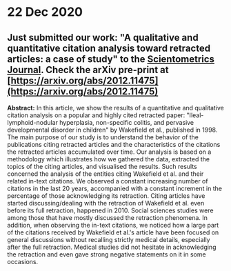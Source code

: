 # 22 Dec 2020
## Just submitted our work: "A qualitative and quantitative citation analysis toward retracted articles: a case of study" to the [Scientometrics Journal](https://www.springer.com/journal/11192). Check the arXiv pre-print at [https://arxiv.org/abs/2012.11475](https://arxiv.org/abs/2012.11475)
<!--TWITTER: Our paper "MITAO: A User Friendly and Modular Software for Topic Modelling" has been published on the puntOorg International Journal. Check it: https://doi.org/10.19245/25.05.pij.5.2.3-->

**Abstract:** In this article, we show the results of a quantitative and qualitative citation analysis on a popular and highly cited retracted paper: "Ileal-lymphoid-nodular hyperplasia, non-specific colitis, and pervasive developmental disorder in children" by Wakefield et al., published in 1998. The main purpose of our study is to understand the behavior of the publications citing retracted articles and the characteristics of the citations the retracted articles accumulated over time. Our analysis is based on a methodology which illustrates how we gathered the data, extracted the topics of the citing articles, and visualised the results. Such results concerned the analysis of the entities citing Wakefield et al. and their related in-text citations. We observed a constant increasing number of citations in the last 20 years, accompanied with a constant increment in the percentage of those acknowledging its retraction. Citing articles have started discussing/dealing with the retraction of Wakefield et al. even before its full retraction, happened in 2010. Social sciences studies were among those that have mostly discussed the retraction phenomena. In addition, when observing the in-text citations, we noticed how a large part of the citations received by Wakefield et al.'s article have been focused on general discussions without recalling strictly medical details, especially after the full retraction. Medical studies did not hesitate in acknowledging the retraction and even gave strong negative statements on it in some occasions.
